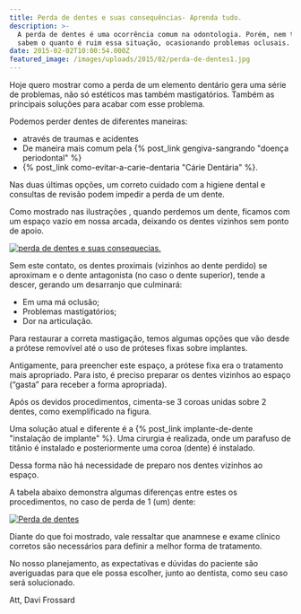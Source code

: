 ```yaml
---
title: Perda de dentes e suas consequências- Aprenda tudo.
description: >-
  A perda de dentes é uma ocorrência comum na odontologia. Porém, nem todos
  sabem o quanto é ruim essa situação, ocasionando problemas oclusais. Confira.
date: 2015-02-02T10:00:54.000Z
featured_image: /images/uploads/2015/02/perda-de-dentes1.jpg
---
```


Hoje quero mostrar como a perda de um elemento dentário gera uma série de problemas, não só estéticos mas também mastigatórios. Também as principais soluções para acabar com esse problema. 

Podemos perder dentes de diferentes maneiras: 

* através de traumas e acidentes 
* De maneira mais comum pela {% post_link gengiva-sangrando "doença periodontal" %} 
* {% post_link como-evitar-a-carie-dentaria "Cárie Dentária" %}. 

Nas duas últimas opções, um correto cuidado com a higiene dental e consultas de revisão podem impedir a perda de um dente. 

Como mostrado nas ilustrações , quando perdemos um dente, ficamos com um espaço vazio em nossa arcada, deixando os dentes vizinhos sem ponto de apoio. 

[![perda de dentes e suas consequecias.](/images/uploads/2013/08/perda-de-dentes-e-suas-consequecias..png)](/images/uploads/2013/08/perda-de-dentes-e-suas-consequecias..png) 

Sem este contato, os dentes proximais (vizinhos ao dente perdido) se aproximam e o dente antagonista (no caso o dente superior), tende a descer, gerando um desarranjo que culminará:

* Em uma má oclusão; 
* Problemas mastigatórios;
* Dor na articulação. 

Para restaurar a correta mastigação, temos algumas opções que vão desde a prótese removível até o uso de próteses fixas sobre implantes. 

Antigamente, para preencher este espaço, a prótese fixa era o tratamento mais apropriado. Para isto, é preciso preparar os dentes vizinhos ao espaço (“gasta” para receber a forma apropriada). 

Após os devidos procedimentos, cimenta-se 3 coroas unidas sobre 2 dentes, como exemplificado na figura. 

Uma solução atual e diferente é a {% post_link implante-de-dente "instalação de implante" %}. Uma cirurgia é realizada, onde um parafuso de titânio é instalado e posteriormente uma coroa (dente) é instalado. 

Dessa forma não há necessidade de preparo nos dentes vizinhos ao espaço. 

A tabela abaixo demonstra algumas diferenças entre estes os procedimentos, no caso de perda de 1 (um) dente: 

[![Perda de dentes](/images/uploads/2015/02/Perda-de-dentes.png)](/images/uploads/2015/02/Perda-de-dentes.png)   

Diante do que foi mostrado, vale ressaltar que anamnese e exame clínico corretos são necessários para definir a melhor forma de tratamento. 

No nosso planejamento, as expectativas e dúvidas do paciente são averiguadas para que ele possa escolher, junto ao dentista, como seu caso será solucionado.

Att, 
Davi Frossard
